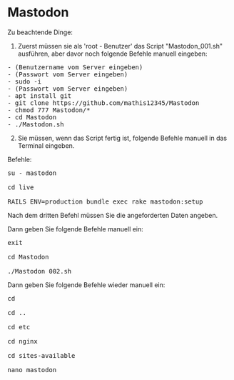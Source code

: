 # Mastodon

Zu beachtende Dinge:

1. Zuerst müssen sie als 'root - Benutzer' das Script "Mastodon_001.sh" ausführen, aber davor noch folgende Befehle manuell eingeben:

<Pre>
- (Benutzername vom Server eingeben)
- (Passwort vom Server eingeben)
- sudo -i
- (Passwort vom Server eingeben)
- apt install git
- git clone https://github.com/mathis12345/Mastodon
- chmod 777 Mastodon/*
- cd Mastodon
- ./Mastodon.sh
</Pre>
  
2. Sie müssen, wenn das Script fertig ist, folgende Befehle manuell in das Terminal eingeben.

Befehle:
<Pre>
su - mastodon

cd live

RAILS_ENV=production bundle exec rake mastodon:setup
</Pre>

Nach dem dritten Befehl müssen Sie die angeforderten Daten angeben.

Dann geben Sie folgende Befehle manuell ein:

<Pre>
exit

cd Mastodon

./Mastodon_002.sh
</Pre>

Dann geben Sie folgende Befehle wieder manuell ein:

<Pre>
cd

cd ..

cd etc

cd nginx

cd sites-available

nano mastodon
</Pre>
